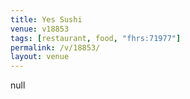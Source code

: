 ```yaml
---
title: Yes Sushi
venue: v18853
tags: [restaurant, food, "fhrs:71977"]
permalink: /v/18853/
layout: venue
---
```

null